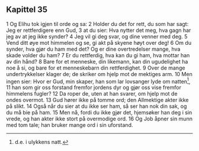 ## Kapittel 35

1 Og Elihu tok igjen til orde og sa:
2 Holder du det for rett, du som har sagt: Jeg er rettferdigere enn Gud,
3 at du sier: Hva nytter det meg, hva gagn har jeg av at jeg ikke synder?
4 Jeg vil gi deg svar, og dine venner med deg.
5 Vend ditt øye mot himmelen og se, gi akt på skyene høyt over deg!
6 Om du synder, hva gjør du ham med det? Og er dine overtredelser mange, hva skade volder du ham?
7 Er du rettferdig, hva kan du gi ham, hva mottar han av din hånd?
8 Bare for et menneske, din likemann, kan din ugudelighet ha noe å si, og bare for et menneskebarn din rettferdighet.
9 Over de mange undertrykkelser klager de; de skriker om hjelp mot de mektiges arm.
10 Men ingen sier: Hvor er Gud, min skaper, han som lar lovsanger lyde om natten[^1],
11 han som gir oss forstand fremfor jordens dyr og gjør oss vise fremfor himmelens fugler?
12 Da roper de, uten at han svarer, om hjelp mot de ondes overmot.
13 Gud hører ikke på tomme ord; den Allmektige akter ikke på slikt.
14 Også når du sier at du ikke ser ham, så ser han nok din sak, og du må bie på ham.
15 Men nå, fordi du ikke gjør det, hjemsøker han deg i sin vrede, og han akter ikke stort på overmodige ord.
16 Og Job åpner sin munn med tom tale; han bruker mange ord i sin uforstand.

[^1]:  d.e. i ulykkens natt.
